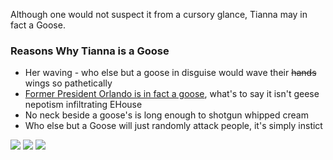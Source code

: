 Although one would not suspect it from a cursory glance, Tianna may in fact a Goose. 

### Reasons Why Tianna is a Goose
* Her waving - who else but a goose in disguise would wave their ~~hands~~ wings so pathetically 
* [Former President Orlando is in fact a goose](https://orlandolookslikeagoose.com/), what's to say it isn't geese nepotism infiltrating EHouse
* No neck beside a goose's is long enough to shotgun whipped cream
* Who else but a Goose will just randomly attack people, it's simply instict 

![](https://cdn.discordapp.com/attachments/838560590032797707/838560630888726528/image_3.jpg)
![](https://cdn.discordapp.com/attachments/753774201168724060/838564219863302154/IMG_0825.JPG)
![](https://cdn.discordapp.com/attachments/753774201168724060/838564219905114132/IMG_0762.JPG)
